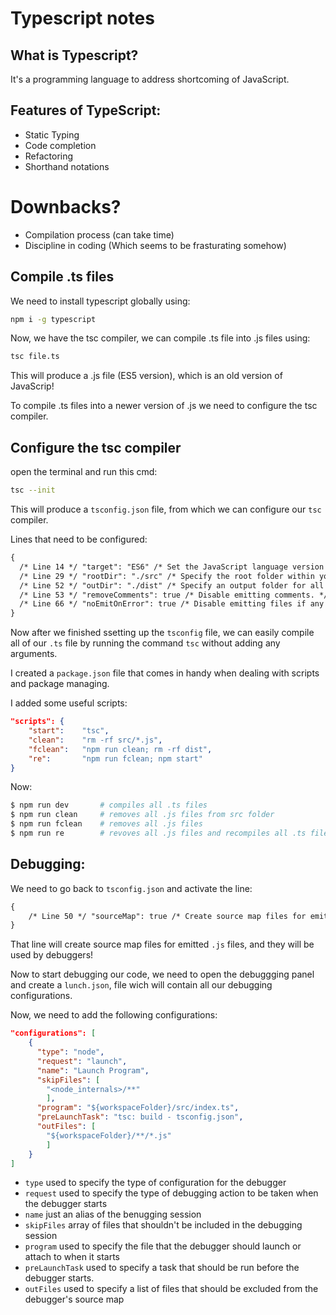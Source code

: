 # Typescript notes

## What is Typescript?

It's a programming language to address shortcoming of JavaScript.

## Features of TypeScript:

- Static Typing
- Code completion
- Refactoring
- Shorthand notations

# Downbacks?

- Compilation process (can take time)
- Discipline in coding (Which seems to be frasturating somehow)

## Compile .ts files

We need to install typescript globally using:

```bash
npm i -g typescript
```

Now, we have the tsc compiler, we can compile .ts file into .js files using:

```bash
tsc file.ts
```

This will produce a .js file (ES5 version), which is an old version of JavaScrip!

To compile .ts files into a newer version of .js we need to configure the tsc compiler.

## Configure the tsc compiler

open the terminal and run this cmd:

```bash
tsc --init
```

This will produce a `tsconfig.json` file, from which we can configure our `tsc` compiler.

Lines that need to be configured:

```xml
{
  /* Line 14 */ "target": "ES6" /* Set the JavaScript language version for emitted JavaScript and include compatible library declarations. */,
  /* Line 29 */ "rootDir": "./src" /* Specify the root folder within your source files. */,
  /* Line 52 */ "outDir": "./dist" /* Specify an output folder for all emitted files. */,
  /* Line 53 */ "removeComments": true /* Disable emitting comments. */,
  /* Line 66 */ "noEmitOnError": true /* Disable emitting files if any type checking errors are reported. */
}
```

Now after we finished ssetting up the `tsconfig` file, we can easily compile all of our `.ts` file by running the command `tsc` without adding any arguments.

I created a `package.json` file that comes in handy when dealing with scripts and package managing.

I added some useful scripts:

```json
"scripts": {
	"start":	"tsc",
	"clean":	"rm -rf src/*.js",
	"fclean":	"npm run clean; rm -rf dist",
	"re":		"npm run fclean; npm start"
}
```

Now:

```bash
$ npm run dev		# compiles all .ts files
$ npm run clean		# removes all .js files from src folder
$ npm run fclean	# removes all .js files
$ npm run re		# revoves all .js files and recompiles all .ts files
```

## Debugging:

We need to go back to `tsconfig.json` and activate the line:

```xml
{
	/* Line 50 */ "sourceMap": true	/* Create source map files for emitted JavaScript files. */
}
```

That line will create source map files for emitted `.js` files, and they will be used by debuggers!

Now to start debugging our code, we need to open the debuggging panel and create a `lunch.json`, file wich will contain all our debugging configurations.

Now, we need to add the following configurations:

```json
"configurations": [
    {
      "type": "node",
      "request": "launch",
      "name": "Launch Program",
      "skipFiles": [
		"<node_internals>/**"
		],
      "program": "${workspaceFolder}/src/index.ts",
      "preLaunchTask": "tsc: build - tsconfig.json",
      "outFiles": [
		"${workspaceFolder}/**/*.js"
		]
  	}
]
```

- `type` used to specify the type of configuration for the debugger
- `request` used to specify the type of debugging action to be taken when the debugger starts
- `name` just an alias of the benugging session
- `skipFiles` array of files that shouldn't be included in the debugging session
- `program` used to specify the file that the debugger should launch or attach to when it starts
- `preLaunchTask` used to specify a task that should be run before the debugger starts.
- `outFiles` used to specify a list of files that should be excluded from the debugger's source map
